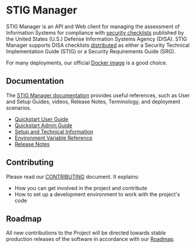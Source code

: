 # STIG Manager

STIG Manager is an API and Web client for managing the assessment of Information Systems for compliance with [security checklists](https://public.cyber.mil/stigs/) published by the United States (U.S.) Defense Information Systems Agency (DISA). STIG Manager supports DISA checklists [distributed](https://public.cyber.mil/stigs/downloads/) as either a Security Technical Implementation Guide (STIG) or a Security Requirements Guide (SRG).

For many deployments, our official [Docker image](https://hub.docker.com/r/nuwcdivnpt/stig-manager) is a good choice.

## Documentation

The [STIG Manager documentation](https://nuwcdivnpt.github.io/stig-manager) provides useful references, such as User and Setup Guides, videos, Release Notes, Terminology,  and deployment scenarios.
* [Quickstart User Guide](https://nuwcdivnpt.github.io/stig-manager/#/Quickstart_Guide)
* [Quickstart Admin Guide](https://nuwcdivnpt.github.io/stig-manager/#/Admin_Guide)
* [Setup and Technical Information](https://nuwcdivnpt.github.io/stig-manager/#/Technical_Info)
* [Environment Variable Reference](https://nuwcdivnpt.github.io/stig-manager/#/Environment_Variables)
* [Release Notes](https://nuwcdivnpt.github.io/stig-manager/#/Release_Notes)



## Contributing

Please read our [CONTRIBUTING](CONTRIBUTING.md) document. It explains:
- How you can get involved in the project and contribute
- How to set up a development environment to work with the project's code 

## Roadmap

All new contributions to the Project will be directed towards stable production releases of the software in accordance with our [Roadmap](docs/roadmap.md).
